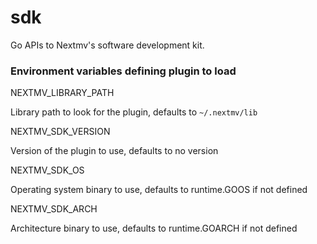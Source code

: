 # sdk

Go APIs to Nextmv's software development kit.

### Environment variables defining plugin to load

NEXTMV_LIBRARY_PATH

Library path to look for the plugin, defaults to ``~/.nextmv/lib``

NEXTMV_SDK_VERSION

Version of the plugin to use, defaults to no version 

NEXTMV_SDK_OS

Operating system binary to use, defaults to runtime.GOOS if not defined 

NEXTMV_SDK_ARCH

Architecture binary to use, defaults to runtime.GOARCH if not defined